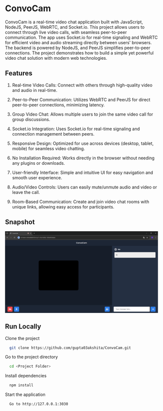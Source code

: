 
# ConvoCam

ConvoCam is a real-time video chat application built with JavaScript, NodeJS, PeerJS, WebRTC, and Socket.io. This project allows users to connect through live video calls, with seamless peer-to-peer communication. The app uses Socket.io for real-time signaling and WebRTC for efficient video and audio streaming directly between users' browsers. The backend is powered by NodeJS, and PeerJS simplifies peer-to-peer connections. The project demonstrates how to build a simple yet powerful video chat solution with modern web technologies.

## Features

1. Real-time Video Calls: Connect with others through high-quality video and audio in real-time.

2. Peer-to-Peer Communication: Utilizes WebRTC and PeerJS for direct peer-to-peer connections, minimizing latency.

3. Group Video Chat: Allows multiple users to join the same video call for group discussions.

4. Socket.io Integration: Uses Socket.io for real-time signaling and connection management between peers.

5. Responsive Design: Optimized for use across devices (desktop, tablet, mobile) for seamless video chatting.

6. No Installation Required: Works directly in the browser without needing any plugins or downloads.

7. User-friendly Interface: Simple and intuitive UI for easy navigation and smooth user experience.

8. Audio/Video Controls: Users can easily mute/unmute audio and video or leave the call.

9. Room-Based Communication: Create and join video chat rooms with unique links, allowing easy access for participants.




## Snapshot

![ConvoCam](ConvoCam.png)


## Run Locally

Clone the project

```bash
  git clone https://github.com/gupta03akshita/ConvoCam.git
```

Go to the project directory

```bash
  cd <Project Folder>
```

Install dependencies 

```bash
  npm install
```

Start the application

```
  Go to http://127.0.0.1:3030
```

